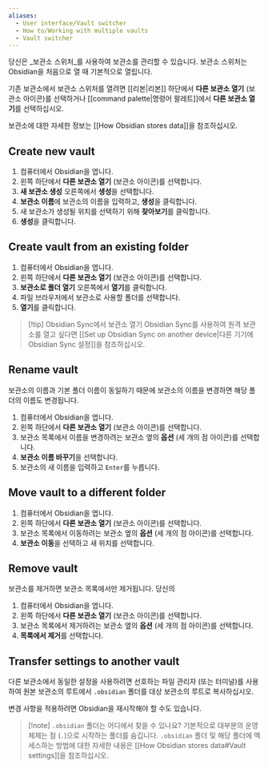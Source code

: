```yaml
---
aliases:
  - User interface/Vault switcher
  - How to/Working with multiple vaults
  - Vault switcher
---
```

당신은 _보관소 스위처_를 사용하여 보관소를 관리할 수 있습니다. 보관소 스위처는 Obsidian을 처음으로 열 때 기본적으로 열립니다.

기존 보관소에서 보관소 스위처를 열려면 [[리본|리본]] 하단에서 **다른 보관소 열기** (보관소 아이콘)를 선택하거나 [[command palette|명령어 팔레트]]에서 **다른 보관소 열기**를 선택하십시오.

보관소에 대한 자세한 정보는 [[How Obsidian stores data]]을 참조하십시오.

## Create new vault

1. 컴퓨터에서 Obsidian을 엽니다.
2. 왼쪽 하단에서 **다른 보관소 열기** (보관소 아이콘)를 선택합니다.
3. **새 보관소 생성** 오른쪽에서 **생성**을 선택합니다.
4. **보관소 이름**에 보관소의 이름을 입력하고, **생성**을 클릭합니다.
5. 새 보관소가 생성될 위치를 선택하기 위해 **찾아보기**를 클릭합니다.
6. **생성**을 클릭합니다.

## Create vault from an existing folder

1. 컴퓨터에서 Obsidian을 엽니다.
2. 왼쪽 하단에서 **다른 보관소 열기** (보관소 아이콘)를 선택합니다.
3. **보관소로 폴더 열기** 오른쪽에서 **열기**를 클릭합니다.
4. 파일 브라우저에서 보관소로 사용할 폴더를 선택합니다.
5. **열기**를 클릭합니다.

> [!tip] Obsidian Sync에서 보관소 열기
> Obsidian Sync를 사용하여 원격 보관소를 열고 싶다면 [[Set up Obsidian Sync on another device|다른 기기에 Obsidian Sync 설정]]을 참조하십시오.

## Rename vault

보관소의 이름과 기본 폴더 이름이 동일하기 때문에 보관소의 이름을 변경하면 해당 폴더의 이름도 변경됩니다.

1. 컴퓨터에서 Obsidian을 엽니다.
2. 왼쪽 하단에서 **다른 보관소 열기** (보관소 아이콘)를 선택합니다.
3. 보관소 목록에서 이름을 변경하려는 보관소 옆의 **옵션** (세 개의 점 아이콘)를 선택합니다.
4. **보관소 이름 바꾸기**을 선택합니다.
5. 보관소의 새 이름을 입력하고 `Enter`를 누릅니다.

## Move vault to a different folder

1. 컴퓨터에서 Obsidian을 엽니다.
2. 왼쪽 하단에서 **다른 보관소 열기** (보관소 아이콘)를 선택합니다.
3. 보관소 목록에서 이동하려는 보관소 옆의 **옵션** (세 개의 점 아이콘)를 선택합니다.
4. **보관소 이동**을 선택하고 새 위치를 선택합니다.

## Remove vault

보관소를 제거하면 보관소 목록에서만 제거됩니다. 당신의

1. 컴퓨터에서 Obsidian을 엽니다.
2. 왼쪽 하단에서 **다른 보관소 열기** (보관소 아이콘)를 선택합니다.
3. 보관소 목록에서 제거하려는 보관소 옆의 **옵션** (세 개의 점 아이콘)를 선택합니다.
4. **목록에서 제거**를 선택합니다.

## Transfer settings to another vault

다른 보관소에서 동일한 설정을 사용하려면 선호하는 파일 관리자 (또는 터미널)를 사용하여 원본 보관소의 루트에서 `.obsidian` 폴더를 대상 보관소의 루트로 복사하십시오.

변경 사항을 적용하려면 Obsidian을 재시작해야 할 수도 있습니다.

> [!note] `.obsidian` 폴더는 어디에서 찾을 수 있나요?
> 기본적으로 대부분의 운영 체제는 점 (`.`)으로 시작하는 폴더를 숨깁니다. `.obsidian` 폴더 및 해당 폴더에 액세스하는 방법에 대한 자세한 내용은 [[How Obsidian stores data#Vault settings]]을 참조하십시오.
